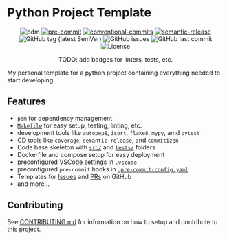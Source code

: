 <!-- omit in toc -->
# Python Project Template

<div align="center">

![pdm](https://img.shields.io/badge/pdm-managed-blueviolet)
[![pre-commit](https://img.shields.io/badge/pre--commit-enabled-brightgreen?logo=pre-commit&logoColor=white)](https://github.com/pre-commit/pre-commit)
[![conventional-commits](https://img.shields.io/badge/Conventional%20Commits-1.0.0-yellow.svg)](https://conventionalcommits.org)
[![semantic-release](https://img.shields.io/badge/%20%20%F0%9F%93%A6%F0%9F%9A%80-semantic--release-e10079.svg)](https://github.com/semantic-release/semantic-release)
![GitHub tag (latest SemVer)](https://img.shields.io/github/v/tag/MultifokalHirn/python_template_repo)
![GitHub issues](https://img.shields.io/github/issues/MultifokalHirn/python_template_repo)
![GitHub last commit](https://img.shields.io/github/last-commit/MultifokalHirn/python_template_repo)
![License](https://img.shields.io/github/license/MultifokalHirn/python_template_repo)

TODO: add badges for linters, tests, etc.

</div>
My personal template for a python project containing everything needed to start developing

<!-- omit in toc -->

## Features

- `pdm` for dependency management
- [`Makefile`](./Makefile) for easy setup, testing, linting, etc.
- development tools like `autopep8`, `isort`, `flake8`, `mypy`, amd `pytest`
- CD tools like `coverage`, `semantic-release`, and `commitizen`
- Code base skeleton with [`src/`](./src/) and [`tests/`](./tests/) folders
- Dockerfile and compose setup for easy deployment
- preconfigured VSCode settings in [`.vscode`](./.vscode)
- preconfigured `pre-commit` hooks in [`.pre-commit-config.yaml`](./.pre-commit-config.yaml)
- Templates for [Issues](./.github/ISSUE_TEMPLATE.md) and [PRs](./.github/PULL_REQUEST_TEMPLATE.md) on GitHub
- and more...

<!-- omit in toc
## Table of Contents
 -->

## Contributing

See [CONTRIBUTING.md](./CONTRIBUTING.md) for information on how to setup and contribute to this project.

<!--
## License

This project is open sourced under MIT license, see the [LICENSE](LICENSE) file for more details. -->
